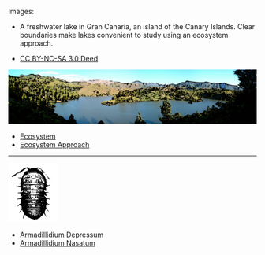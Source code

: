 Images:
* A freshwater lake in Gran Canaria, an island of the Canary Islands. Clear boundaries make lakes convenient to study using an ecosystem approach.

* [CC BY-NC-SA 3.0 Deed](https://creativecommons.org/licenses/by-nc-sa/3.0/deed.en)
<img src="https://github.com/universalbit-dev/HArmadillium/blob/main/docs/assets/images/ecosystem_gran_canaria_edited.png" width="auto" />


* [Ecosystem](https://en.wikipedia.org/wiki/Ecosystem)
* [Ecosystem Approach](https://en.wikipedia.org/wiki/Ecosystem_approach)
---
<img src="https://github.com/universalbit-dev/HArmadillium/blob/main/docs/assets/images/armadillidium.png" width="100" />

* [Armadillidium Depressum](https://en.wikipedia.org/wiki/Armadillidium)
* [Armadillidium Nasatum](https://en.wikipedia.org/wiki/Armadillidium_nasatum)
